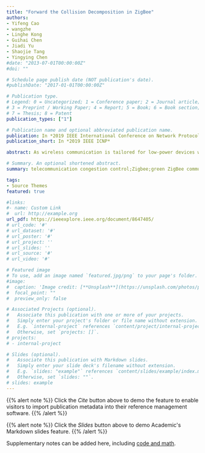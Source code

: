 ```yaml
---
title: "Forward the Collision Decomposition in ZigBee"
authors:
- Yifeng Cao
- wangzhe
- Linghe Kong
- Guihai Chen
- Jiadi Yu
- Shaojie Tang
- Yingying Chen
#date: "2013-07-01T00:00:00Z"
#doi: ""

# Schedule page publish date (NOT publication's date).
#publishDate: "2017-01-01T00:00:00Z"

# Publication type.
# Legend: 0 = Uncategorized; 1 = Conference paper; 2 = Journal article;
# 3 = Preprint / Working Paper; 4 = Report; 5 = Book; 6 = Book section;
# 7 = Thesis; 8 = Patent
publication_types: ["1"]

# Publication name and optional abbreviated publication name.
publication: In *2019 IEEE International Conference on Network Protocols*
publication_short: In *2019 IEEE ICNP*

abstract: As wireless communication is tailored for low-power devices while the number of Internet of Things is growing exponentially, the collision problem in ZigBee is worsen. The classical approaches of solving collision problems lie in collision avoidance and packet retransmission, which could incur considerable overhead. The new trend is to decompose multipacket collision directly, however, the high bit error rate limits its practical applications. 

# Summary. An optional shortened abstract.
summary: telecommunication congestion control;Zigbee;green ZigBee communication;low-power wireless communication technology;collision-free chips;multipacket reception;post-amble based multipacket reception;preamble based multipacket reception;Zigbee;Standards;Bit error rate;Physical layer;Transmitters;Receivers;Protocols.

tags:
- Source Themes
featured: true

#links:
#- name: Custom Link
#  url: http://example.org
url_pdf: https://ieeexplore.ieee.org/document/8647405/
# url_code: '#'
# url_dataset: '#'
# url_poster: '#'
# url_project: ''
# url_slides: ''
# url_source: '#'
# url_video: '#'

# Featured image
# To use, add an image named `featured.jpg/png` to your page's folder. 
#image:
#  caption: 'Image credit: [**Unsplash**](https://unsplash.com/photos/pLCdAaMFLTE)'
#  focal_point: ""
#  preview_only: false

# Associated Projects (optional).
#   Associate this publication with one or more of your projects.
#   Simply enter your project's folder or file name without extension.
#   E.g. `internal-project` references `content/project/internal-project/index.md`.
#   Otherwise, set `projects: []`.
# projects:
# - internal-project

# Slides (optional).
#   Associate this publication with Markdown slides.
#   Simply enter your slide deck's filename without extension.
#   E.g. `slides: "example"` references `content/slides/example/index.md`.
#   Otherwise, set `slides: ""`.
# slides: example
---
```


{{% alert note %}}
Click the *Cite* button above to demo the feature to enable visitors to import publication metadata into their reference management software.
{{% /alert %}}

{{% alert note %}}
Click the *Slides* button above to demo Academic's Markdown slides feature.
{{% /alert %}}

Supplementary notes can be added here, including [code and math](https://sourcethemes.com/academic/docs/writing-markdown-latex/).

